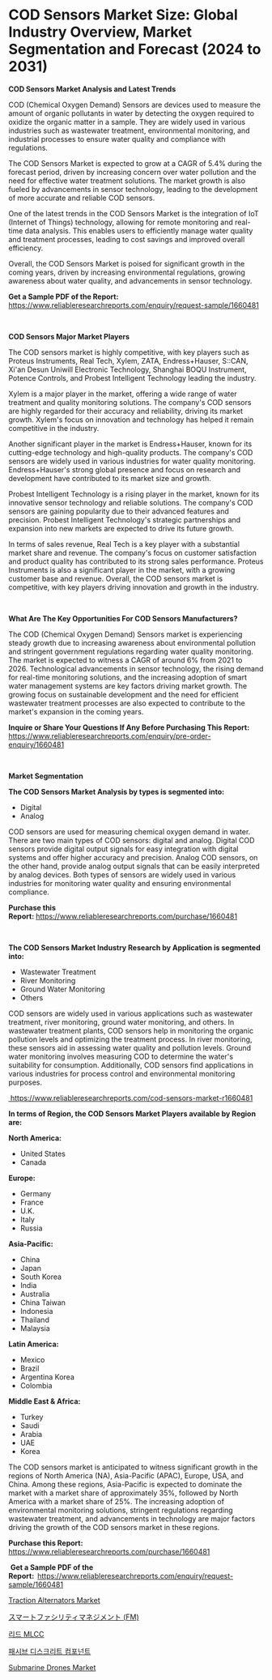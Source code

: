 <p><h1>COD Sensors Market Size: Global Industry Overview, Market Segmentation and Forecast (2024 to 2031)</h1></p><p><strong>COD Sensors Market Analysis and Latest Trends</strong></p>
<p><p>COD (Chemical Oxygen Demand) Sensors are devices used to measure the amount of organic pollutants in water by detecting the oxygen required to oxidize the organic matter in a sample. They are widely used in various industries such as wastewater treatment, environmental monitoring, and industrial processes to ensure water quality and compliance with regulations.</p><p>The COD Sensors Market is expected to grow at a CAGR of 5.4% during the forecast period, driven by increasing concern over water pollution and the need for effective water treatment solutions. The market growth is also fueled by advancements in sensor technology, leading to the development of more accurate and reliable COD sensors.</p><p>One of the latest trends in the COD Sensors Market is the integration of IoT (Internet of Things) technology, allowing for remote monitoring and real-time data analysis. This enables users to efficiently manage water quality and treatment processes, leading to cost savings and improved overall efficiency.</p><p>Overall, the COD Sensors Market is poised for significant growth in the coming years, driven by increasing environmental regulations, growing awareness about water quality, and advancements in sensor technology.</p></p>
<p><strong>Get a Sample PDF of the Report:&nbsp;</strong> <a href="https://www.reliableresearchreports.com/enquiry/request-sample/1660481">https://www.reliableresearchreports.com/enquiry/request-sample/1660481</a></p>
<p>&nbsp;</p>
<p><strong>COD Sensors Major Market Players</strong></p>
<p><p>The COD sensors market is highly competitive, with key players such as Proteus Instruments, Real Tech, Xylem, ZATA, Endress+Hauser, S::CAN, Xi'an Desun Uniwill Electronic Technology, Shanghai BOQU Instrument, Potence Controls, and Probest Intelligent Technology leading the industry.</p><p>Xylem is a major player in the market, offering a wide range of water treatment and quality monitoring solutions. The company's COD sensors are highly regarded for their accuracy and reliability, driving its market growth. Xylem's focus on innovation and technology has helped it remain competitive in the industry.</p><p>Another significant player in the market is Endress+Hauser, known for its cutting-edge technology and high-quality products. The company's COD sensors are widely used in various industries for water quality monitoring. Endress+Hauser's strong global presence and focus on research and development have contributed to its market size and growth.</p><p>Probest Intelligent Technology is a rising player in the market, known for its innovative sensor technology and reliable solutions. The company's COD sensors are gaining popularity due to their advanced features and precision. Probest Intelligent Technology's strategic partnerships and expansion into new markets are expected to drive its future growth.</p><p>In terms of sales revenue, Real Tech is a key player with a substantial market share and revenue. The company's focus on customer satisfaction and product quality has contributed to its strong sales performance. Proteus Instruments is also a significant player in the market, with a growing customer base and revenue. Overall, the COD sensors market is competitive, with key players driving innovation and growth in the industry.</p></p>
<p>&nbsp;</p>
<p><strong>What Are The Key Opportunities For COD Sensors Manufacturers?</strong></p>
<p><p>The COD (Chemical Oxygen Demand) Sensors market is experiencing steady growth due to increasing awareness about environmental pollution and stringent government regulations regarding water quality monitoring. The market is expected to witness a CAGR of around 6% from 2021 to 2026. Technological advancements in sensor technology, the rising demand for real-time monitoring solutions, and the increasing adoption of smart water management systems are key factors driving market growth. The growing focus on sustainable development and the need for efficient wastewater treatment processes are also expected to contribute to the market's expansion in the coming years.</p></p>
<p><strong>Inquire or Share Your Questions If Any Before Purchasing This Report:</strong> <a href="https://www.reliableresearchreports.com/enquiry/pre-order-enquiry/1660481">https://www.reliableresearchreports.com/enquiry/pre-order-enquiry/1660481</a></p>
<p>&nbsp;</p>
<p><strong>Market Segmentation</strong></p>
<p><strong>The COD Sensors Market Analysis by types is segmented into:</strong></p>
<p><ul><li>Digital</li><li>Analog</li></ul></p>
<p><p>COD sensors are used for measuring chemical oxygen demand in water. There are two main types of COD sensors: digital and analog. Digital COD sensors provide digital output signals for easy integration with digital systems and offer higher accuracy and precision. Analog COD sensors, on the other hand, provide analog output signals that can be easily interpreted by analog devices. Both types of sensors are widely used in various industries for monitoring water quality and ensuring environmental compliance.</p></p>
<p><strong>Purchase this Report:&nbsp;</strong><a href="https://www.reliableresearchreports.com/purchase/1660481">https://www.reliableresearchreports.com/purchase/1660481</a></p>
<p>&nbsp;</p>
<p><strong>The COD Sensors Market Industry Research by Application is segmented into:</strong></p>
<p><ul><li>Wastewater Treatment</li><li>River Monitoring</li><li>Ground Water Monitoring</li><li>Others</li></ul></p>
<p><p>COD sensors are widely used in various applications such as wastewater treatment, river monitoring, ground water monitoring, and others. In wastewater treatment plants, COD sensors help in monitoring the organic pollution levels and optimizing the treatment process. In river monitoring, these sensors aid in assessing water quality and pollution levels. Ground water monitoring involves measuring COD to determine the water's suitability for consumption. Additionally, COD sensors find applications in various industries for process control and environmental monitoring purposes.</p></p>
<p><a href="https://www.reliableresearchreports.com/cod-sensors-market-r1660481">&nbsp;https://www.reliableresearchreports.com/cod-sensors-market-r1660481</a></p>
<p><strong>In terms of Region, the COD Sensors Market Players available by Region are:</strong></p>
<p>
    <p> <strong> North America: </strong>
        <ul>
            <li>United States</li>
            <li>Canada</li>
        </ul>
        </p> 
    <p> <strong> Europe: </strong>
        <ul>
            <li>Germany</li>
            <li>France</li>
            <li>U.K.</li>
            <li>Italy</li>
            <li>Russia</li>
        </ul>
        </p> 
    <p> <strong> Asia-Pacific: </strong>
        <ul>
            <li>China</li>
            <li>Japan</li>
            <li>South Korea</li>
            <li>India</li>
            <li>Australia</li>
            <li>China Taiwan</li>
            <li>Indonesia</li>
            <li>Thailand</li>
            <li>Malaysia</li>
        </ul>
        </p> 
    <p> <strong> Latin America: </strong>
        <ul>
            <li>Mexico</li>
            <li>Brazil</li>
            <li>Argentina Korea</li>
            <li>Colombia</li>
        </ul>
        </p> 
    <p> <strong> Middle East & Africa: </strong>
        <ul>
            <li>Turkey</li>
            <li>Saudi</li>
            <li>Arabia</li>
            <li>UAE</li>
            <li>Korea</li>
        </ul>
    </p>
    </p>
<p><p>The COD sensors market is anticipated to witness significant growth in the regions of North America (NA), Asia-Pacific (APAC), Europe, USA, and China. Among these regions, Asia-Pacific is expected to dominate the market with a market share of approximately 35%, followed by North America with a market share of 25%. The increasing adoption of environmental monitoring solutions, stringent regulations regarding wastewater treatment, and advancements in technology are major factors driving the growth of the COD sensors market in these regions.</p></p>
<p><strong>Purchase this Report: </strong><a href="https://www.reliableresearchreports.com/purchase/1660481">https://www.reliableresearchreports.com/purchase/1660481</a></p>
<p>&nbsp;<strong>Get a Sample PDF of the Report:&nbsp;&nbsp;</strong><a href="https://www.reliableresearchreports.com/enquiry/request-sample/1660481">https://www.reliableresearchreports.com/enquiry/request-sample/1660481</a></p>
<p><strong></strong></p>
<p><p><a href="https://github.com/DarrenSipes1990/Market-Research-Report-List-1/blob/main/traction-alternators-market.md">Traction Alternators Market</a></p><p><a href="https://github.com/DeonBoer2023/Market-Research-Report-List-1/blob/main/9638780158759.md">スマートファシリティマネジメント (FM)</a></p><p><a href="https://github.com/kvbohdfy111/Market-Research-Report-List-1/blob/main/1787782170318.md">리드 MLCC</a></p><p><a href="https://github.com/EthaWolf/Market-Research-Report-List-1/blob/main/3898921170317.md">패시브 디스크리트 컴포넌트</a></p><p><a href="https://github.com/Airanohannonzb68e5pb53oc1/Market-Research-Report-List-3/blob/main/submarine-drones-market.md">Submarine Drones Market</a></p></p>